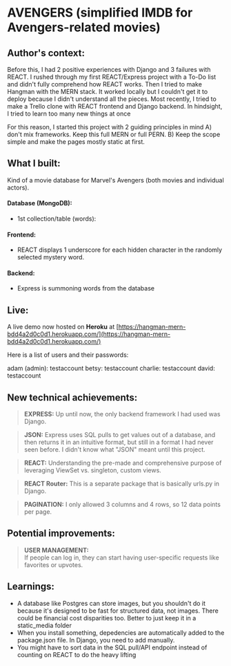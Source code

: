 # AVENGERS (simplified IMDB for Avengers-related movies)

## Author's context:
Before this, I had 2 positive experiences with Django and 3 failures with REACT. 
I rushed through my first REACT/Express project with a To-Do list and didn't fully comprehend how REACT works.
Then I tried to make Hangman with the MERN stack. It worked locally but I couldn't get it to deploy because I didn't understand all the pieces.
Most recently, I tried to make a Trello clone with REACT frontend and Django backend. In hindsight, I tried to learn too many new things at once

For this reason, I started this project with 2 guiding principles in mind A) don't mix frameworks. Keep this full MERN or full PERN. B) Keep the scope simple and make the pages mostly static at first.

## What I built:
Kind of a movie database for Marvel's Avengers (both movies and individual actors).

#### Database (MongoDB):
- 1st collection/table (words):
    
#### Frontend:
- REACT displays 1 underscore for each hidden character in the randomly selected mystery word.
    
#### Backend:
- Express is summoning words from the database

## Live:
A live demo now hosted on <b>Heroku</b> at [https://hangman-mern-bdd4a2d0c0d1.herokuapp.com/](https://hangman-mern-bdd4a2d0c0d1.herokuapp.com/)

Here is a list of users and their passwords:

adam (admin): testaccount 
betsy: testaccount
charlie: testaccount
david: testaccount


## New technical achievements:
>**EXPRESS:**
Up until now, the only backend framework I had used was Django.

>**JSON:**
Express uses SQL pulls to get values out of a database, and then returns it in an intuitive format, but still in a format I had never seen before. I didn't know what "JSON" meant until this project.

>**REACT:**
Understanding the pre-made and comprehensive purpose of leveraging ViewSet vs. singleton, custom views.

>**REACT Router:**
This is a separate package that is basically urls.py in Django.

>**PAGINATION:**
I only allowed 3 columns and 4 rows, so 12 data points per page.




## Potential improvements:
>**USER MANAGEMENT:**<br>
If people can log in, they can start having user-specific requests like favorites or upvotes.<br>




## Learnings:
- A database like Postgres can store images, but you shouldn't do it because it's designed to be fast for structured data, not images. There could be financial cost disparities too. Better to just keep it in a static_media folder
- When you install something, depedencies are automatically added to the package.json file. In Django, you need to add manually.
- You might have to sort data in the SQL pull/API endpoint instead of counting on REACT to do the heavy lifting